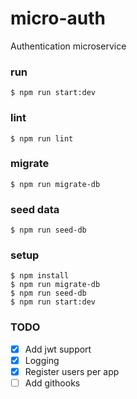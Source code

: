 # micro-auth
Authentication microservice

### run
`$ npm run start:dev`

### lint
`$ npm run lint`

### migrate
`$ npm run migrate-db`

### seed data
`$ npm run seed-db`

### setup
```
$ npm install
$ npm run migrate-db
$ npm run seed-db
$ npm run start:dev
```

### TODO

- [x] Add jwt support
- [x] Logging
- [x] Register users per app
- [ ] Add githooks
